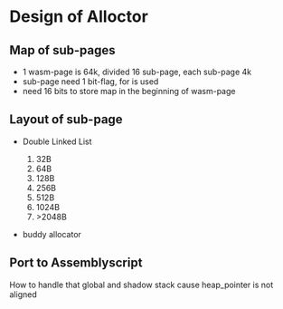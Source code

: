 # Design of Alloctor

## Map of sub-pages

- 1 wasm-page is 64k, divided 16 sub-page, each sub-page 4k
- sub-page need 1 bit-flag, for is used
- need 16 bits to store map in the beginning of wasm-page

## Layout of sub-page

- Double Linked List

  1. 32B
  2. 64B
  3. 128B
  4. 256B
  5. 512B
  6. 1024B
  7. \>2048B

- buddy allocator

## Port to Assemblyscript

How to handle that global and shadow stack cause heap_pointer is not aligned
